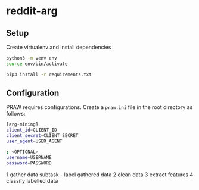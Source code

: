 # reddit-arg

## Setup

Create virtualenv and install dependencies
```bash
python3 -m venv env
source env/bin/activate

pip3 install -r requirements.txt
```

## Configuration

PRAW requires configurations. Create a `praw.ini` file in the root directory as follows:

```bash
[arg-mining]
client_id=CLIENT_ID
client_secret=CLIENT_SECRET
user_agent=USER_AGENT

; <OPTIONAL>
username=USERNAME
password=PASSWORD
```

1 gather data
subtask - label gathered data
2 clean data
3 extract features 
4 classify labelled data


